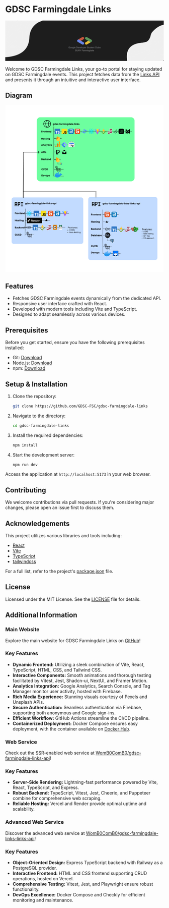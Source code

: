 # GDSC Farmingdale Links

![GDSC Farmingdale Links](.github/assets/img.png)

Welcome to GDSC Farmingdale Links, your go-to portal for staying updated on GDSC Farmingdale events. This project fetches data from the [Links API](https://github.com/GDSC-FSC/gdsc-farmingdale-links-api) and presents it through an intuitive and interactive user interface.

## Diagram

![Full-Stack diagram](.github/assets/gdsc-fsc-links-full-stack-diagram.png)

## Features

- Fetches GDSC Farmingdale events dynamically from the dedicated API.
- Responsive user interface crafted with React.
- Developed with modern tools including Vite and TypeScript.
- Designed to adapt seamlessly across various devices.

## Prerequisites

Before you get started, ensure you have the following prerequisites installed:

- Git: [Download](https://git-scm.com/downloads)
- Node.js: [Download](https://nodejs.org/)
- npm: [Download](https://www.npmjs.com/)

## Setup & Installation

1. Clone the repository:

    ```bash
    git clone https://github.com/GDSC-FSC/gdsc-farmingdale-links
    ```

2. Navigate to the directory:

    ```bash
    cd gdsc-farmingdale-links
   ```

3. Install the required dependencies:

    ```bash
    npm install
    ```

4. Start the development server:

    ```bash
    npm run dev
    ```

Access the application at `http://localhost:5173` in your web browser.

## Contributing

We welcome contributions via pull requests. If you're considering major changes, please open an issue first to discuss them.

## Acknowledgements

This project utilizes various libraries and tools including:

- [React](https://reactjs.org/)
- [Vite](https://vitejs.dev/)
- [TypeScript](https://www.typescriptlang.org/)
- [tailwindcss](https://tailwindcss.com/)

For a full list, refer to the project's [package.json](package.json) file.

## License

Licensed under the MIT License. See the [LICENSE](LICENSE) file for details.

## Additional Information

### Main Website

Explore the main website for GDSC Farmingdale Links on [GitHub](https://github.com/GDSC-FSC/gdsc-farmingdale-links)!

### Key Features

- **Dynamic Frontend:** Utilizing a sleek combination of Vite, React, TypeScript, HTML, CSS, and Tailwind CSS.
- **Interactive Components:** Smooth animations and thorough testing facilitated by Vitest, Jest, Shadcn-ui, NextUI, and Framer Motion.
- **Analytics Integration:** Google Analytics, Search Console, and Tag Manager monitor user activity, hosted with Firebase.
- **Rich Media Experience:** Stunning visuals courtesy of Pexels and Unsplash APIs.
- **Secure Authentication:** Seamless authentication via Firebase, supporting both anonymous and Google sign-ins.
- **Efficient Workflow:** GitHub Actions streamline the CI/CD pipeline.
- **Containerized Deployment:** Docker Compose ensures easy deployment, with the container available on [Docker Hub](https://hub.docker.com/repository/docker/womb0comb0/gdsc-farmingdale-links/general).

### Web Service

Check out the SSR-enabled web service at [WomB0ComB0/gdsc-farmingdale-links-api](https://github.com/WomB0ComB0/gdsc-farmingdale-links-api)!

### Key Features

- **Server-Side Rendering:** Lightning-fast performance powered by Vite, React, TypeScript, and Express.
- **Robust Backend:** TypeScript, Vitest, Jest, Cheerio, and Puppeteer combine for comprehensive web scraping.
- **Reliable Hosting:** Vercel and Render provide optimal uptime and scalability.

### Advanced Web Service

Discover the advanced web service at [WomB0ComB0/gdsc-farmingdale-links-links-api](https://github.com/WomB0ComB0/gdsc-farmingdale-links-links-api)!

### Key Features

- **Object-Oriented Design:** Express TypeScript backend with Railway as a PostgreSQL provider.
- **Interactive Frontend:** HTML and CSS frontend supporting CRUD operations, hosted on Vercel.
- **Comprehensive Testing:** Vitest, Jest, and Playwright ensure robust functionality.
- **DevOps Excellence:** Docker Compose and Checkly for efficient monitoring and maintenance.
